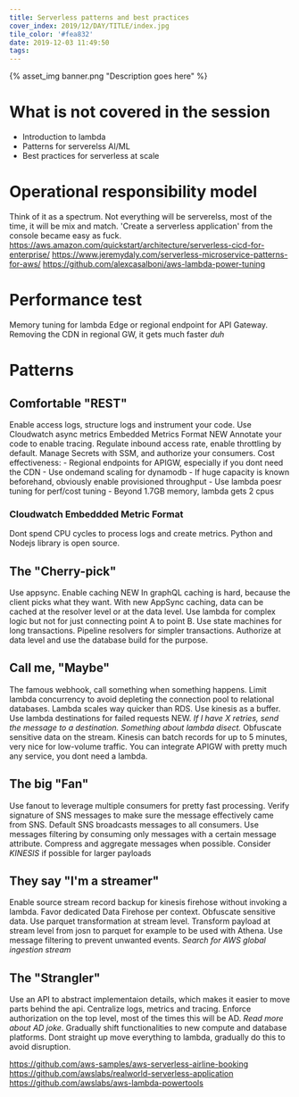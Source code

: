 ```yaml
---
title: Serverless patterns and best practices
cover_index: 2019/12/DAY/TITLE/index.jpg
tile_color: '#fea832'
date: 2019-12-03 11:49:50
tags:
---
```

{% asset_img banner.png "Description goes here" %}

# What is not covered in the session
- Introduction to lambda
- Patterns for serverelss AI/ML
- Best practices for serverless at scale

# Operational responsibility model
Think of it as a spectrum. Not everything will be serverelss,  most of the time, it will be mix and match. 
'Create a serverless application' from the console became easy as fuck.
https://aws.amazon.com/quickstart/architecture/serverless-cicd-for-enterprise/
https://www.jeremydaly.com/serverless-microservice-patterns-for-aws/
https://github.com/alexcasalboni/aws-lambda-power-tuning

# Performance test
Memory tuning for lambda
Edge or regional endpoint for API Gateway. Removing the CDN in regional GW, it gets much faster *duh*

# Patterns
## Comfortable "REST"
Enable access logs, structure logs and instrument your code. Use Cloudwatch async metrics Embedded Metrics Format NEW
Annotate your code to enable tracing.
Regulate inbound access rate, enable throttling by default.
Manage Secrets with SSM, and authorize your consumers.
Cost effectiveness:
    - Regional endpoints for APIGW, especially if you dont need the CDN
    - Use ondemand scaling for dynamodb
        - If huge capacity is known beforehand, obviously enable provisioned throughput
    - Use lambda poesr tuning for perf/cost tuning
        - Beyond 1.7GB memory, lambda gets 2 cpus

### Cloudwatch Embeddded Metric Format
Dont spend CPU cycles to process logs and create metrics. Python and Nodejs library is open source.

## The "Cherry-pick"
Use appsync. Enable caching NEW
    In graphQL caching is hard, because the client picks what they want. With new AppSync caching, data can be cached at the resolver level or at the data level.
Use lambda for complex logic but not for just connecting point A to point B.
Use state machines for long transactions. Pipeline resolvers for simpler transactions.
Authorize at data level and use the database build for the purpose.

## Call me, "Maybe"
The famous webhook, call something when something happens. Limit lambda concurrency to avoid depleting the connection pool to relational databases. Lambda scales way quicker than RDS. Use kinesis as a buffer. Use lambda destinations for failed requests NEW. *If I have X retries, send the message to a destination. Something about lambda disect.* Obfuscate sensitive data on the stream. Kinesis can batch records for up to 5 minutes, very nice for low-volume traffic. You can integrate APIGW with pretty much any service, you dont need a lambda.

## The big "Fan"
Use fanout to leverage multiple consumers for pretty fast processing. Verify signature of SNS messages to make sure the message effectively came from SNS. Default SNS broadcasts messages to all consumers. Use messages filtering by consuming only messages with a certain message attribute. Compress and aggregate messages when possible. Consider *KINESIS* if possible for larger payloads

## They say "I'm a streamer"
Enable source stream record backup for kinesis firehose without invoking a lambda. Favor dedicated Data Firehose per context. Obfuscate sensitive data. Use parquet transformation at stream level. Transform payload at stream level from josn to parquet for example to be used with Athena. Use message filtering to prevent unwanted events. *Search for AWS global ingestion stream*

## The "Strangler"
Use an API to abstract implementaion details, which makes it easier to move parts behind the api. Centralize logs, metrics and tracing. Enforce authorization on the top level, most of the times this will be AD. *Read more about AD joke*. Gradually shift functionalities to new compute and database platforms. Dont straight up move everything to lambda, gradually do this to avoid disruption. 

https://github.com/aws-samples/aws-serverless-airline-booking
https://github.com/awslabs/realworld-serverless-application
https://github.com/awslabs/aws-lambda-powertools